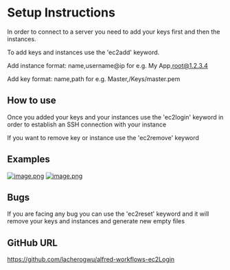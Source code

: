 # Setup Instructions
In order to connect to a server you need to add your keys first and then the instances.

To add keys and instances use the 'ec2add' keyword.

Add instance format:
name,username@ip
for e.g. My App,root@1.2.3.4

Add key format:
name,path
for e.g. Master,/Keys/master.pem

## How to use
Once you added your keys and your instances use the 'ec2login' keyword in order to establish an SSH connection with your instance

If you want to remove key or instance use the 'ec2remove' keyword

## Examples
[![image.png](https://i.postimg.cc/P5DTkRXf/image.png)](https://postimg.cc/gxGfV4L1)
[![image.png](https://i.postimg.cc/6qTTVfd7/image.png)](https://postimg.cc/zHZJ8W25)

## Bugs
If you are facing any bug you can use the 'ec2reset' keyword and it will remove your keys and instances and generate new empty files

## GitHub URL
https://github.com/lacherogwu/alfred-workflows-ec2Login